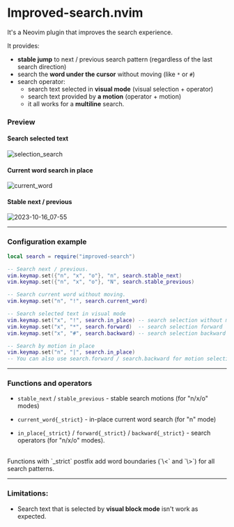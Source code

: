 # Improved-search.nvim
It's a Neovim plugin that improves the search experience.

It provides:
- **stable jump** to next / previous search pattern (regardless of the last
search direction)
- search the **word under the cursor** without moving (like `*` or `#`)
- search operator:
  - search text selected in **visual mode** (visual selection +
operator)
  - search text provided by **a motion** (operator + motion)
  - it all works for a **multiline** search.

### Preview
#### Search selected text
![selection_search](https://github.com/backdround/improved-search.nvim/assets/17349169/5f94a5aa-f315-4e72-be15-37452b2016c8)

#### Current word search in place
![current_word](https://github.com/backdround/improved-search.nvim/assets/17349169/3220fbc7-ad4e-48e3-8cb4-0df820fcb861)

#### Stable next / previous
![2023-10-16_07-55](https://github.com/backdround/improved-search.nvim/assets/17349169/a3a4942d-5a67-4d22-8d78-d33c48375c92)

---
### Configuration example
```lua
local search = require("improved-search")

-- Search next / previous.
vim.keymap.set({"n", "x", "o"}, "n", search.stable_next)
vim.keymap.set({"n", "x", "o"}, "N", search.stable_previous)

-- Search current word without moving.
vim.keymap.set("n", "!", search.current_word)

-- Search selected text in visual mode
vim.keymap.set("x", "!", search.in_place) -- search selection without moving
vim.keymap.set("x", "*", search.forward)  -- search selection forward
vim.keymap.set("x", "#", search.backward) -- search selection backward

-- Search by motion in place
vim.keymap.set("n", "|", search.in_place)
-- You can also use search.forward / search.backward for motion selection.
```

---
### Functions and operators
- `stable_next` / `stable_previous` - stable search motions (for "n/x/o" modes)

- `current_word{_strict}` - in-place current word search (for "n" mode)

- `in_place{_strict}` / `forward{_strict}` / `backward{_strict}` -
search operators (for "n/x/o" modes).

<br>
Functions with `_strict` postfix add word boundaries (`\<` and `\>`) for all
search patterns.

---
### Limitations:
- Search text that is selected by **visual block mode** isn't work as expected.
